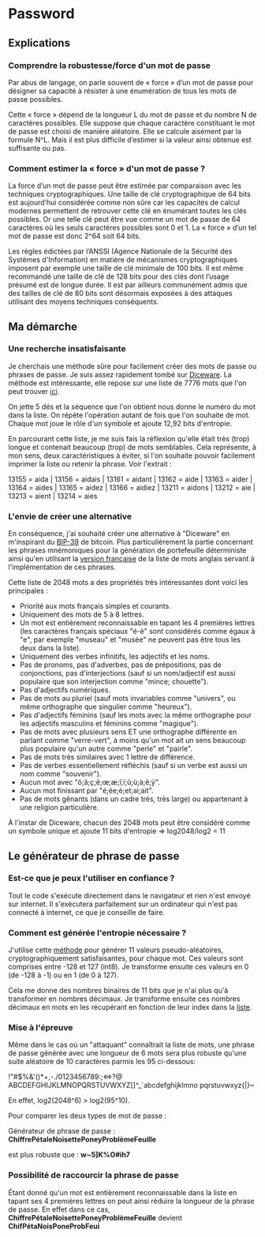 # Password

## Explications

### Comprendre la robustesse/force d'un mot de passe

Par abus de langage, on parle souvent de « force » d’un mot de passe pour désigner sa capacité à résister à une énumération de tous les mots de passe possibles.

Cette « force » dépend de la longueur L du mot de passe et du nombre N de caractères possibles. Elle suppose que chaque caractère constituant le mot de passe est choisi de manière aléatoire. Elle se calcule aisément par la formule N^L. Mais il est plus difficile d’estimer si la valeur ainsi obtenue est suffisante ou pas.

### Comment estimer la « force » d'un mot de passe ?

La force d’un mot de passe peut être estimée par comparaison avec les techniques cryptographiques. Une taille de clé cryptographique de 64 bits est aujourd’hui considérée comme non sûre car les capacités de calcul modernes permettent de retrouver cette clé en énumérant toutes les clés possibles. Or une telle clé peut être vue comme un mot de passe de 64 caractères où les seuls caractères possibles sont 0 et 1. La « force » d’un tel mot de passe est donc 2^64 soit 64 bits.

Les règles édictées par l’ANSSI (Agence Nationale de la Sécurité des Systèmes d'Information) en matière de mécanismes cryptographiques imposent par exemple une taille de clé minimale de 100 bits. Il est même recommandé une taille de clé de 128 bits pour des clés dont l’usage présumé est de longue durée. Il est par ailleurs communément admis que des tailles de clé de 80 bits sont désormais exposées à des attaques utilisant des moyens techniques conséquents.

## Ma démarche

### Une recherche insatisfaisante

Je cherchais une méthode sûre pour facilement créer des mots de passe ou phrases de passe.
Je suis assez rapidement tombé sur [Diceware](https://fr.wikipedia.org/wiki/Diceware). La méthode est intéressante, elle repose sur une liste de 7776 mots que l'on peut trouver [ici](https://github.com/chmduquesne/diceware-fr/blob/master/diceware-fr-5-jets.txt).

On jette 5 dés et la séquence que l'on obtient nous donne le numéro du mot dans la liste. On
répète l'opération autant de fois que l'on souhaite de mot. Chaque mot joue le rôle d'un
symbole et ajoute 12,92 bits d'entropie.

En parcourant cette liste, je me suis fais la réflexion qu'elle était très (trop) longue et
contenait beaucoup (trop) de mots semblables. Cela représente, à mon sens, deux caractéristiques à éviter, si l'on souhaite pouvoir facilement imprimer la liste ou retenir la phrase. Voir l'extrait :

13155 = aida | 13156 = aidais | 13161 = aidant | 13162 = aide | 13163 = aider | 13164 = aides | 13165 = aidez | 13166 = aidiez | 13211 = aidons | 13212 = aie | 13213 = aient | 13214 = aies

### L'envie de créer une alternative

En conséquence, j'ai souhaité créer une alternative à "Diceware" en m'inspirant du [BIP-39](https://github.com/bitcoin/bips/blob/master/bip-0039.mediawiki) de bitcoin. Plus particulièrement la partie concernant les phrases mnémoniques pour la génération de portefeuille déterministe ainsi qu'en utilisant la [version française](https://github.com/bitcoin/bips/blob/master/bip-0039/french.txt) de la liste de mots anglais servant à l'implémentation de ces phrases.

Cette liste de 2048 mots a des propriétés très intéressantes dont voici les principales :

- Priorité aux mots français simples et courants.
- Uniquement des mots de 5 à 8 lettres.
- Un mot est entièrement reconnaissable en tapant les 4 premières lettres (les caractères
  français spéciaux "é-è" sont considérés comme égaux à "e", par exemple "museau" et "musée"
  ne peuvent pas être tous les deux dans la liste).
- Uniquement des verbes infinitifs, les adjectifs et les noms.
- Pas de pronoms, pas d'adverbes, pas de prépositions, pas de conjonctions, pas
  d'interjections (sauf si un nom/adjectif est aussi populaire que son interjection comme
  "mince; chouette").
- Pas d'adjectifs numériques.
- Pas de mots au pluriel (sauf mots invariables comme "univers", ou même orthographe que
  singulier comme "heureux").
- Pas d'adjectifs féminins (sauf les mots avec la même orthographe pour les adjectifs
  masculins et féminins comme "magique").
- Pas de mots avec plusieurs sens ET une orthographe différente en parlant comme "verre-vert",
  à moins qu'un mot ait un sens beaucoup plus populaire qu'un autre comme "perle" et "pairle".
- Pas de mots très similaires avec 1 lettre de différence.
- Pas de verbes essentiellement réfléchis (sauf si un verbe est aussi un nom comme
  "souvenir").
- Aucun mot avec "ô;â;ç;ê;œ;æ;î;ï;û;ù;à;ë;ÿ".
- Aucun mot finissant par "é;ée;è;et;ai;ait".
- Pas de mots gênants (dans un cadre très, très large) ou appartenant à une religion
  particulière.

À l'instar de Diceware, chacun des 2048 mots peut être considéré comme un symbole unique et ajoute 11 bits d'entropie => log2048/log2 = 11

## Le générateur de phrase de passe

### Est-ce que je peux l'utiliser en confiance ?

Tout le code s'exécute directement dans le navigateur et rien n'est envoyé sur internet. Il s'exécutera parfaitement sur un ordinateur qui n'est pas connecté à internet, ce que je conseille de faire.

### Comment est générée l'entropie nécessaire ?

J'utilise cette [méthode](https://developer.mozilla.org/fr/docs/Web/API/Crypto/getRandomValues) pour générer 11 valeurs pseudo-aléatoires, cryptographiquement
satisfaisantes, pour chaque mot. Ces valeurs sont comprises entre -128 et 127 (int8). Je
transforme ensuite ces valeurs en 0 (de -128 à -1) ou en 1 (de 0 à 127).

Cela me donne des nombres binaires de 11 bits que je n'ai plus qu'à transformer en nombres
décimaux. Je transforme ensuite ces nombres décimaux en mots en les récupérant en fonction de leur index dans la [liste](https://github.com/bitcoin/bips/blob/master/bip-0039/french.txt).

### Mise à l'épreuve

Même dans le cas où un "attaquant" connaîtrait la liste de mots, une phrase de passe générée avec
une longueur de 6 mots sera plus robuste qu'une suite aléatoire de 10 caractères parmis les
95 ci-dessous:

!"#$%&'()\*+,-./0123456789:;<=>?@ ABCDEFGHIJKLMNOPQRSTUVWXYZ[\]^\_`abcdefghijklmno
pqrstuvwxyz{|}~

En effet, log2(2048^6) > log2(95^10).

Pour comparer les deux types de mot de passe :

Générateur de phrase de passe :
**ChiffrePétaleNoisettePoneyProblèmeFeuille**

est plus robuste que : **w~5]K%O#ih7**

### Possibilité de raccourcir la phrase de passe

Étant donné qu'un mot est entièrement reconnaissable dans la liste en tapant ses 4 premières lettres on peut ainsi réduire la longueur de la phrase de passe. En effet dans ce cas, **ChiffrePétaleNoisettePoneyProblèmeFeuille** devient **ChifPétaNoisPoneProbFeui**
